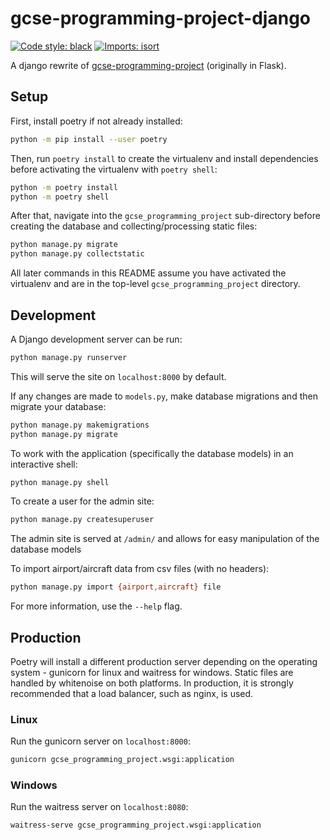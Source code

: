 # gcse-programming-project-django

[![Code style: black](https://img.shields.io/badge/code%20style-black-000000.svg)](https://github.com/psf/black)
[![Imports: isort](https://img.shields.io/badge/%20imports-isort-%231674b1?style=flat&labelColor=ef8336)](https://pycqa.github.io/isort/)

A django rewrite of [gcse-programming-project](https://www.github.com/mjocc/gcse-programming-project) (originally in Flask).

## Setup

First, install poetry if not already installed:
```bash
python -m pip install --user poetry
```

Then, run `poetry install` to create the virtualenv and install dependencies before activating the virtualenv with `poetry shell`:
```bash
python -m poetry install
python -m poetry shell
```

After that, navigate into the `gcse_programming_project` sub-directory before creating the database and collecting/processing static files:
```bash
python manage.py migrate
python manage.py collectstatic
```

All later commands in this README assume you have activated the virtualenv and are in the top-level `gcse_programming_project` directory.

## Development

A Django development server can be run:
```bash
python manage.py runserver
```
This will serve the site on `localhost:8000` by default.

If any changes are made to `models.py`, make database migrations and then migrate your database:
```bash
python manage.py makemigrations
python manage.py migrate
```

To work with the application (specifically the database models) in an interactive shell:
```bash
python manage.py shell
```

To create a user for the admin site:
```bash
python manage.py createsuperuser
```
The admin site is served at `/admin/` and allows for easy manipulation of the database models

To import airport/aircraft data from csv files (with no headers):
```bash
python manage.py import {airport,aircraft} file
```
For more information, use the `--help` flag.

## Production

Poetry will install a different production server depending on the operating system - gunicorn for linux and waitress for windows. Static files are handled by whitenoise on both platforms. In production, it is strongly recommended that a load balancer, such as nginx, is used.

### Linux

Run the gunicorn server on `localhost:8000`:
```bash
gunicorn gcse_programming_project.wsgi:application
```

### Windows

Run the waitress server on `localhost:8080`:
```bash
waitress-serve gcse_programming_project.wsgi:application
```
